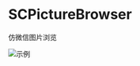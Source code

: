 # SCPictureBrowser
仿微信图片浏览

![示例](https://img.alicdn.com/imgextra/i1/135480037/TB2Q9V4lFXXXXcPXXXXXXXXXXXX_!!135480037.gif)
